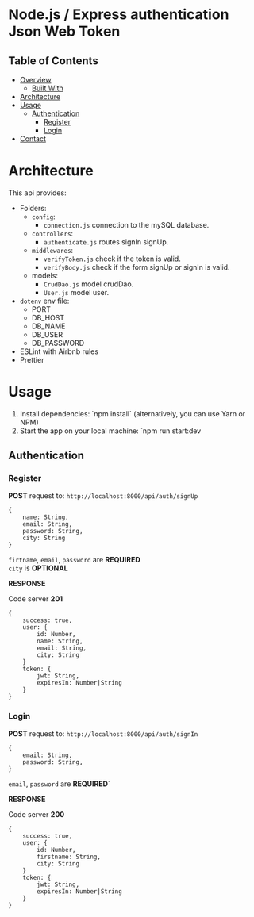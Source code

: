 # Node.js / Express authentication Json Web Token

## Table of Contents

- [Overview](#overview)
  - [Built With](#built-with)
- [Architecture](#Architecture)
- [Usage](#Usage)
  - [Authentication](#Authentication)
    - [Register](#Register)
    - [Login](#Login)
- [Contact](#contact)

# Architecture

This api provides:

- Folders:
  - `config`:
    - `connection.js` connection to the mySQL database.
  - `controllers`:
    - `authenticate.js` routes signIn signUp.
  - `middlewares`:
    - `verifyToken.js` check if the token is valid.
    - `verifyBody.js` check if the form signUp or signIn is valid.
  - models:
    - `CrudDao.js` model crudDao.
    - `User.js` model user.
- `dotenv` env file:
  - PORT
  - DB_HOST
  - DB_NAME
  - DB_USER
  - DB_PASSWORD
- ESLint with Airbnb rules
- Prettier

# Usage

<ol>
  <li>Install dependencies: `npm install` (alternatively, you can use Yarn or NPM)</li>
  <li>Start the app on your local machine: `npm run start:dev</li>
</ol>

## Authentication

### Register

**POST** request to: `http://localhost:8000/api/auth/signUp`

```
{
    name: String,
    email: String,
    password: String,
    city: String
}
```

`firtname`, `email`, `password` are **REQUIRED**  
`city` is **OPTIONAL**

**RESPONSE**

Code server **201**

```
{
    success: true,
    user: {
        id: Number,
        name: String,
        email: String,
        city: String
    }
    token: {
        jwt: String,
        expiresIn: Number|String
    }
}
```

### Login

**POST** request to: `http://localhost:8000/api/auth/signIn`

```
{
    email: String,
    password: String,
}
```

`email`, `password` are **REQUIRED**`

**RESPONSE**

Code server **200**

```
{
    success: true,
    user: {
        id: Number,
        firstname: String,
        city: String
    }
    token: {
        jwt: String,
        expiresIn: Number|String
    }
}
```
